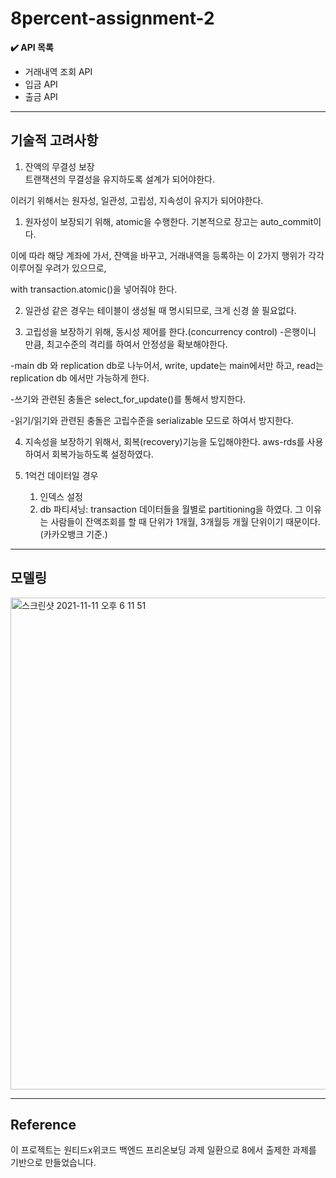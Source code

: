 # 8percent-assignment-2



**✔️ API 목록**

- 거래내역 조회 API
- 입금 API
- 출금 API


---
## 기술적 고려사항

1. 잔액의 무결성 보장  
   트랜잭션의 무결성을 유지하도록 설계가 되어야한다.

이러기 위해서는 원자성, 일관성, 고립성, 지속성이 유지가 되어야한다.

 

1) 원자성이 보장되기 위해, atomic을 수행한다.
기본적으로 장고는 auto_commit이다.

이에 따라 해당 계좌에 가서,  잔액을 바꾸고, 거래내역을 등록하는 이 2가지 행위가 각각 이루어질 우려가 있으므로,

with transaction.atomic()을 넣어줘야 한다.

 

2) 일관성 같은 경우는 테이블이 생성될 때  명시되므로, 크게 신경 쓸 필요없다.
 

3) 고립성을 보장하기 위해, 동시성 제어를 한다.(concurrency control)
-은행이니 만큼, 최고수준의 격리를 하여서 안정성을 확보해야한다.

-main db 와 replication db로 나누어서, write, update는 main에서만 하고, read는 replication db 에서만 가능하게 한다.

-쓰기와 관련된 충돌은 select_for_update()를 통해서 방지한다.

-읽기/읽기와 관련된 충돌은 고립수준을 serializable 모드로 하여서 방지한다.


4.  지속성을 보장하기 위해서, 회복(recovery)기능을 도입해야한다.
aws-rds를 사용하여서 회복가능하도록 설정하였다.
    
    
2. 1억건 데이터일 경우  
    1) 인덱스 설정
    2) db 파티셔닝: transaction 데이터들을 월별로 partitioning을 하였다. 그 이유는 사람들이 잔액조회를 할 때 단위가 1개월, 3개월등  개월 단위이기 때문이다.(카카오뱅크 기준.)


---

## 모델링
<img width="787" alt="스크린샷 2021-11-11 오후 6 11 51" src="https://user-images.githubusercontent.com/70747064/141466644-eb3982f9-3aa9-40dd-9129-e837fbc2e051.png">

---


## Reference
이 프로젝트는 원티드x위코드 백엔드 프리온보딩 과제 일환으로 8에서 출제한 과제를 기반으로 만들었습니다.
